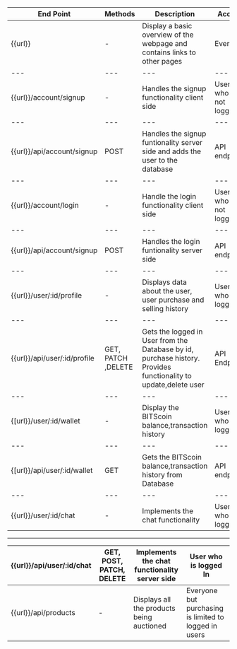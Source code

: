 |End Point| Methods | Description | Access |
|---|---|---|---|
| {{url}}| - | Display a basic overview of the webpage and contains links to other pages| Everyone |
|---|---|---|---|
| {{url}}/account/signup | - | Handles the signup functionality client side | User who is not logged in |
|---|---|---|---|
| {{url}}/api/account/signup | POST | Handles the signup funtionality server side and adds the user to the database| API endpoint |
|---|---|---|---|
| {{url}}/account/login | - | Handle the login functionality client side | User who is not logged in |
|---|---|---|---|
| {{url}}/api/account/signup | POST | Handles the login funtionality server side| API endpoint |
|---|---|---|---|
| {{url}}/user/:id/profile | - | Displays data about the user, user purchase and selling history | User who is logged in |
|---|---|---|---|
| {{url}}/api/user/:id/profile | GET, PATCH ,DELETE | Gets the logged in User from the Database by id, purchase history. Provides functionality to update,delete user  | API Endpoint |
|---|---|---|---|
| {[url}}/user/:id/wallet | - | Display the BITScoin balance,transaction history | User who is logged In |
|---|---|---|---|
| {[url}}/api/user/:id/wallet | GET | Gets the BITScoin balance,transaction history from Database | API endpoint |
|---|---|---|---|
| {{url}}/user/:id/chat | - | Implements the chat functionality | User who is logged In |
------------------------------------------------------------------------------------
| {{url}}/api/user/:id/chat | GET, POST, PATCH, DELETE | Implements the chat functionality server side | User who is logged In |
|---|---|---|---|
| {{url}}/api/products | - | Displays all the products being auctioned | Everyone but purchasing is limited to logged in users |

